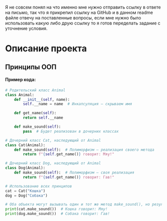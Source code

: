 Я не совсем понял на что именно мне нужно отправить ссылку в ответе на письмо, так что я прикрепил ссылку на GitHub и в данном readme файле отвечу на поставленные вопросы, если мне нужно было использовать какую либо друю ссылку то я готов переделать задание с уточнение условия.
# Описание проекта



## Принципы ООП


#### Пример кода:
```python
# Родительский класс Animal
class Animal:
    def __init__(self, name):
        self.__name = name  # Инкапсуляция — скрываем имя

    def get_name(self):
        return self.__name

    def make_sound(self):
        pass  # Будет реализован в дочерних классах

# Дочерний класс Cat, наследующий от Animal
class Cat(Animal):
    def make_sound(self):  # Полиморфизм — реализация своего метода
        return f"{self.get_name()} говорит: Мяу!"

# Дочерний класс Dog, наследующий от Animal
class Dog(Animal):
    def make_sound(self):  # Полиморфизм — своя реализация
        return f"{self.get_name()} говорит: Гав!"

# Использование всех принципов
cat = Cat("Кошка")
dog = Dog("Собака")

# Оба объекта могут вызывать один и тот же метод make_sound(), но результат разный
print(cat.make_sound())  # Кошка говорит: Мяу!
print(dog.make_sound())  # Собака говорит: Гав!



